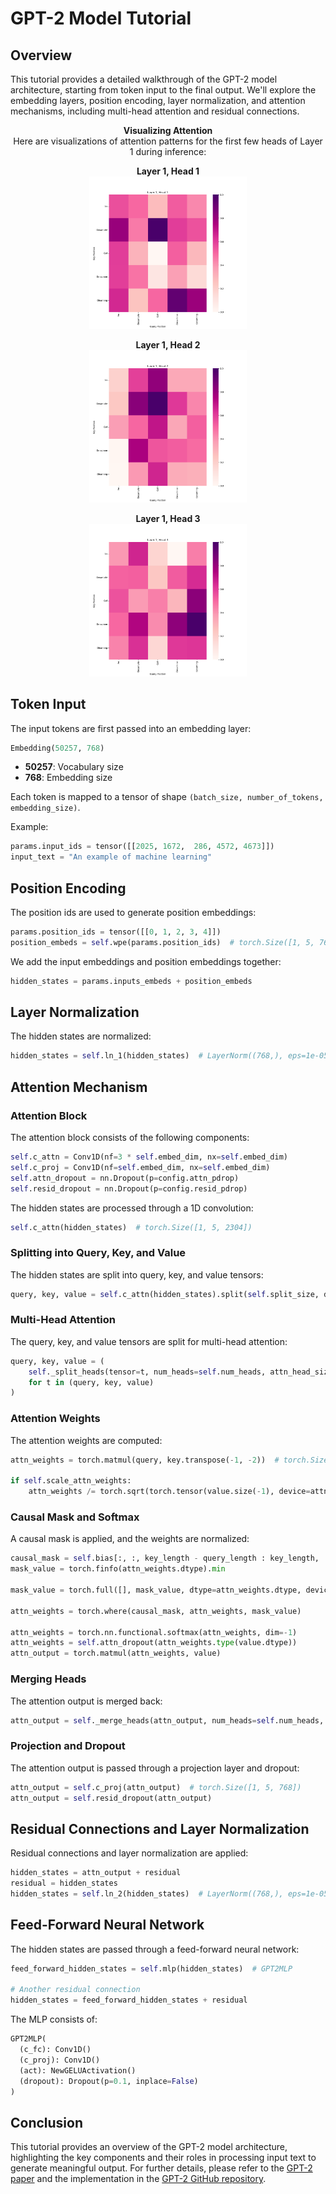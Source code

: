 
# GPT-2 Model Tutorial

## Overview

This tutorial provides a detailed walkthrough of the GPT-2 model architecture, starting from token input to the final output. We'll explore the embedding layers, position encoding, layer normalization, and attention mechanisms, including multi-head attention and residual connections.

<p align="center">
  <strong>Visualizing Attention</strong><br>
  Here are visualizations of attention patterns for the first few heads of Layer 1 during inference:
</p>

<p align="center">
  <strong>Layer 1, Head 1</strong><br>
  <img src="./gpt_attn_head_1.png" alt="Layer 1, Head 1" width="50%">
</p>

<p align="center">
  <strong>Layer 1, Head 2</strong><br>
  <img src="./gpt_attn_head_2.png" alt="Layer 1, Head 2" width="50%">
</p>

<p align="center">
  <strong>Layer 1, Head 3</strong><br>
  <img src="./gpt_attn_head_3.png" alt="Layer 1, Head 3" width="50%">
</p>

## Token Input

The input tokens are first passed into an embedding layer:

```python
Embedding(50257, 768)
```

- **50257**: Vocabulary size
- **768**: Embedding size

Each token is mapped to a tensor of shape `(batch_size, number_of_tokens, embedding_size)`.

Example:
```python
params.input_ids = tensor([[2025, 1672,  286, 4572, 4673]])
input_text = "An example of machine learning"
```

## Position Encoding

The position ids are used to generate position embeddings:

```python
params.position_ids = tensor([[0, 1, 2, 3, 4]])
position_embeds = self.wpe(params.position_ids)  # torch.Size([1, 5, 768])
```

We add the input embeddings and position embeddings together:

```python
hidden_states = params.inputs_embeds + position_embeds
```

## Layer Normalization

The hidden states are normalized:

```python
hidden_states = self.ln_1(hidden_states)  # LayerNorm((768,), eps=1e-05, elementwise_affine=True)
```

## Attention Mechanism

### Attention Block

The attention block consists of the following components:

```python
self.c_attn = Conv1D(nf=3 * self.embed_dim, nx=self.embed_dim)
self.c_proj = Conv1D(nf=self.embed_dim, nx=self.embed_dim)
self.attn_dropout = nn.Dropout(p=config.attn_pdrop)
self.resid_dropout = nn.Dropout(p=config.resid_pdrop)
```

The hidden states are processed through a 1D convolution:

```python
self.c_attn(hidden_states)  # torch.Size([1, 5, 2304])
```

### Splitting into Query, Key, and Value

The hidden states are split into query, key, and value tensors:

```python
query, key, value = self.c_attn(hidden_states).split(self.split_size, dim=2)  # torch.Size([1, 5, 768])
```

### Multi-Head Attention

The query, key, and value tensors are split for multi-head attention:

```python
query, key, value = (
    self._split_heads(tensor=t, num_heads=self.num_heads, attn_head_size=self.head_dim)
    for t in (query, key, value)
)
```

### Attention Weights

The attention weights are computed:

```python
attn_weights = torch.matmul(query, key.transpose(-1, -2))  # torch.Size([1, 12, 5, 5])

if self.scale_attn_weights:
    attn_weights /= torch.sqrt(torch.tensor(value.size(-1), device=attn_weights.device))
```

### Causal Mask and Softmax

A causal mask is applied, and the weights are normalized:

```python
causal_mask = self.bias[:, :, key_length - query_length : key_length, :key_length]
mask_value = torch.finfo(attn_weights.dtype).min

mask_value = torch.full([], mask_value, dtype=attn_weights.dtype, device=attn_weights.device)

attn_weights = torch.where(causal_mask, attn_weights, mask_value)

attn_weights = torch.nn.functional.softmax(attn_weights, dim=-1)
attn_weights = self.attn_dropout(attn_weights.type(value.dtype))
attn_output = torch.matmul(attn_weights, value)
```

### Merging Heads

The attention output is merged back:

```python
attn_output = self._merge_heads(attn_output, num_heads=self.num_heads, attn_head_size=self.head_dim)  # torch.Size([1, 5, 768])
```

### Projection and Dropout

The attention output is passed through a projection layer and dropout:

```python
attn_output = self.c_proj(attn_output)  # torch.Size([1, 5, 768])
attn_output = self.resid_dropout(attn_output)
```

## Residual Connections and Layer Normalization

Residual connections and layer normalization are applied:

```python
hidden_states = attn_output + residual
residual = hidden_states
hidden_states = self.ln_2(hidden_states)  # LayerNorm((768,), eps=1e-05, elementwise_affine=True)
```

## Feed-Forward Neural Network

The hidden states are passed through a feed-forward neural network:

```python
feed_forward_hidden_states = self.mlp(hidden_states)  # GPT2MLP

# Another residual connection
hidden_states = feed_forward_hidden_states + residual
```

The MLP consists of:
```python
GPT2MLP(
  (c_fc): Conv1D()
  (c_proj): Conv1D()
  (act): NewGELUActivation()
  (dropout): Dropout(p=0.1, inplace=False)
)
```

## Conclusion

This tutorial provides an overview of the GPT-2 model architecture, highlighting the key components and their roles in processing input text to generate meaningful output. For further details, please refer to the [GPT-2 paper](https://cdn.openai.com/better-language-models/language_models_are_unsupervised_multitask_learners.pdf) and the implementation in the [GPT-2 GitHub repository](https://github.com/openai/gpt-2).
